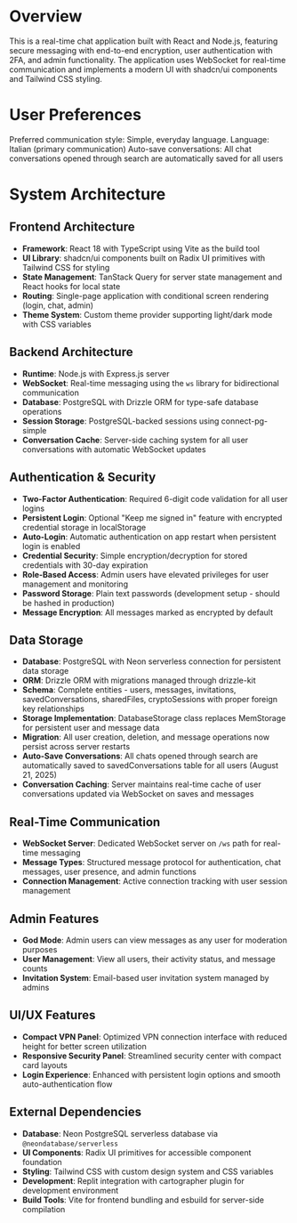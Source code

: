 # Overview

This is a real-time chat application built with React and Node.js, featuring secure messaging with end-to-end encryption, user authentication with 2FA, and admin functionality. The application uses WebSocket for real-time communication and implements a modern UI with shadcn/ui components and Tailwind CSS styling.

# User Preferences

Preferred communication style: Simple, everyday language.
Language: Italian (primary communication)
Auto-save conversations: All chat conversations opened through search are automatically saved for all users

# System Architecture

## Frontend Architecture
- **Framework**: React 18 with TypeScript using Vite as the build tool
- **UI Library**: shadcn/ui components built on Radix UI primitives with Tailwind CSS for styling
- **State Management**: TanStack Query for server state management and React hooks for local state
- **Routing**: Single-page application with conditional screen rendering (login, chat, admin)
- **Theme System**: Custom theme provider supporting light/dark mode with CSS variables

## Backend Architecture
- **Runtime**: Node.js with Express.js server
- **WebSocket**: Real-time messaging using the `ws` library for bidirectional communication
- **Database**: PostgreSQL with Drizzle ORM for type-safe database operations
- **Session Storage**: PostgreSQL-backed sessions using connect-pg-simple
- **Conversation Cache**: Server-side caching system for all user conversations with automatic WebSocket updates

## Authentication & Security
- **Two-Factor Authentication**: Required 6-digit code validation for all user logins
- **Persistent Login**: Optional "Keep me signed in" feature with encrypted credential storage in localStorage
- **Auto-Login**: Automatic authentication on app restart when persistent login is enabled
- **Credential Security**: Simple encryption/decryption for stored credentials with 30-day expiration
- **Role-Based Access**: Admin users have elevated privileges for user management and monitoring
- **Password Storage**: Plain text passwords (development setup - should be hashed in production)
- **Message Encryption**: All messages marked as encrypted by default

## Data Storage
- **Database**: PostgreSQL with Neon serverless connection for persistent data storage
- **ORM**: Drizzle ORM with migrations managed through drizzle-kit
- **Schema**: Complete entities - users, messages, invitations, savedConversations, sharedFiles, cryptoSessions with proper foreign key relationships
- **Storage Implementation**: DatabaseStorage class replaces MemStorage for persistent user and message data
- **Migration**: All user creation, deletion, and message operations now persist across server restarts
- **Auto-Save Conversations**: All chats opened through search are automatically saved to savedConversations table for all users (August 21, 2025)
- **Conversation Caching**: Server maintains real-time cache of user conversations updated via WebSocket on saves and messages

## Real-Time Communication
- **WebSocket Server**: Dedicated WebSocket server on `/ws` path for real-time messaging
- **Message Types**: Structured message protocol for authentication, chat messages, user presence, and admin functions
- **Connection Management**: Active connection tracking with user session management

## Admin Features
- **God Mode**: Admin users can view messages as any user for moderation purposes
- **User Management**: View all users, their activity status, and message counts
- **Invitation System**: Email-based user invitation system managed by admins

## UI/UX Features
- **Compact VPN Panel**: Optimized VPN connection interface with reduced height for better screen utilization
- **Responsive Security Panel**: Streamlined security center with compact card layouts
- **Login Experience**: Enhanced with persistent login options and smooth auto-authentication flow

## External Dependencies

- **Database**: Neon PostgreSQL serverless database via `@neondatabase/serverless`
- **UI Components**: Radix UI primitives for accessible component foundation
- **Styling**: Tailwind CSS with custom design system and CSS variables
- **Development**: Replit integration with cartographer plugin for development environment
- **Build Tools**: Vite for frontend bundling and esbuild for server-side compilation